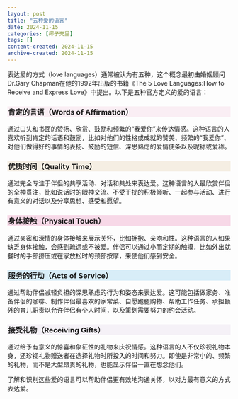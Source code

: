 ```yaml
---
layout: post
title: "五种爱的语言"
date: 2024-11-15
categories: [椰子壳里]
tags: []
content-created: 2024-11-15
archive-created: 2024-11-15
---
```


表达爱的方式（love languages）通常被认为有五种，这个概念最初由婚姻顾问Dr.Gary Chapman在他的1992年出版的书籍《The 5 Love Languages:How to Receive and Express Love》中提出。以下是五种官方定义的爱的语言：


<div style="background: #e999c025; padding: 0 0 0 0.1em; margin: 0.5em 0 0.5em 0">
<h3>肯定的言语（Words of Affirmation）</h3>
</div>

通过口头和书面的赞扬、欣赏、鼓励和频繁的“我爱你”来传达情感。这种语言的人喜欢听到肯定的话语和鼓励，比如对他们的性格或成就的赞美、频繁的“我爱你”、对他们做得好的事情的表扬、鼓励的短信、深思熟虑的爱情便条以及昵称或爱称。

<div style="background: #c4984f25; padding: 0 0 0 0.1em; margin: 0.5em 0 0.5em 0">
<h3>优质时间（Quality Time）</h3>
</div>

通过完全专注于伴侣的共享活动、对话和共处来表达爱。这种语言的人最欣赏伴侣的全神贯注，比如说话时的眼神交流、不受干扰的积极倾听、一起参与活动、进行有意义的对话以及分享思想、感受和愿望。

<div style="background: #d4006825; padding: 0 0 0 0.1em; margin: 0.5em 0 0.5em 0">
<h3>身体接触（Physical Touch）</h3>
</div>

通过亲密和深情的身体接触来展示关怀，比如拥抱、亲吻和性。这种语言的人如果缺乏身体接触，会感到疏远或不被爱。伴侣可以通过小而定期的触摸，比如外出就餐时的手部挤压或在家放松时的颈部按摩，来使他们感到安全。

<div style="background: #0094d825; padding: 0 0 0 0.1em; margin: 0.5em 0 0.5em 0">
<h3>服务的行动（Acts of Service）</h3>
</div>

通过帮助伴侣减轻负担的深思熟虑的行为和姿态来表达爱。这可能包括做家务、准备伴侣的咖啡、制作伴侣最喜欢的家常菜、自愿跑腿购物、帮助工作任务、承担额外的育儿职责以允许伴侣有个人时间，以及策划需要努力的约会活动。

<div style="background: #c6afd425; padding: 0 0 0 0.1em; margin: 0.5em 0 0.5em 0">
<h3>接受礼物（Receiving Gifts）</h3>
</div>

通过给予有意义的惊喜和象征性的礼物来庆祝情感。这种语言的人不仅珍视礼物本身，还珍视礼物赠送者在选择礼物时所投入的时间和努力。即使是非常小的、频繁的礼物，而不是大型昂贵的礼物，也能显示伴侣一直在想念他们。

了解和识别这些爱的语言可以帮助伴侣更有效地沟通关怀，以对方最有意义的方式表达爱。
